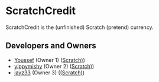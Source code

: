 [Youssef]: https://github.com/yoyomonem
[Youssef's Scratch]: https://scratch.mit.edu/users/Youssefthe5th/
[yippymishy]: https://github.com/yippymishy
[yippymishy's Scratch]: https://scratch.mit.edu/users/yippymishy/
[jayz33]: https://github.com/jayz3314
[jayz33's Scratch]: https://scratch.mit.edu/users/jayz33

# ScratchCredit
ScratchCredit is the (unfinished) Scratch (pretend) currency.
## Developers and Owners
* [Youssef] (Owner 1) ([Scratch)][Youssef's Scratch])
* [yippymishy] (Owner 2) ([Scratch)][yippymishy's Scratch])
* [jayz33] (Owner 3) ([(Scratch)][jayz33's Scratch])

